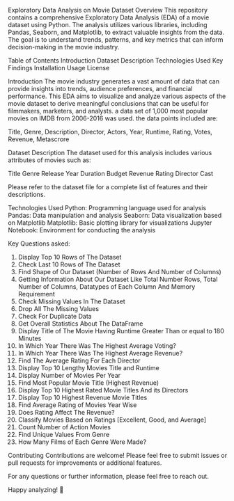 Exploratory Data Analysis on Movie Dataset
Overview
This repository contains a comprehensive Exploratory Data Analysis (EDA) of a movie dataset using Python. The analysis utilizes various libraries, including Pandas, Seaborn, and Matplotlib, to extract valuable insights from the data. The goal is to understand trends, patterns, and key metrics that can inform decision-making in the movie industry.

Table of Contents
Introduction
Dataset Description
Technologies Used
Key Findings
Installation
Usage
License


Introduction
The movie industry generates a vast amount of data that can provide insights into trends, audience preferences, and financial performance. This EDA aims to visualize and analyze various aspects of the movie dataset to derive meaningful conclusions that can be useful for filmmakers, marketers, and analysts.
a data set of 1,000 most popular movies on IMDB from 2006-2016 was used. the data points included are:

Title, Genre, Description, Director, Actors, Year, Runtime, Rating, Votes, Revenue, Metascrore


Dataset Description
The dataset used for this analysis includes various attributes of movies such as:

Title
Genre
Release Year
Duration
Budget
Revenue
Rating
Director
Cast

Please refer to the dataset file for a complete list of features and their descriptions.

Technologies Used
Python: Programming language used for analysis
Pandas: Data manipulation and analysis
Seaborn: Data visualization based on Matplotlib
Matplotlib: Basic plotting library for visualizations
Jupyter Notebook: Environment for conducting the analysis


Key Questions asked:

1. Display Top 10 Rows of The Dataset
2. Check Last 10 Rows of The Dataset
3. Find Shape of Our Dataset (Number of Rows And Number of Columns)
4. Getting Information About Our Dataset Like Total Number Rows, Total Number of Columns, Datatypes of Each Column And Memory Requirement
5. Check Missing Values In The Dataset
6. Drop All The  Missing Values
7. Check For Duplicate Data
8. Get Overall Statistics About The DataFrame
9. Display Title of The Movie Having Runtime Greater Than or equal to 180 Minutes
10. In Which Year There Was The Highest Average Voting?
11. In Which Year There Was The Highest Average Revenue?
12. Find The Average Rating For Each Director
13. Display Top 10 Lengthy Movies Title and Runtime
14. Display Number of Movies Per Year
15. Find Most Popular Movie Title (Highest Revenue)
16. Display Top 10 Highest Rated Movie Titles And its Directors
17. Display Top 10 Highest Revenue Movie Titles
18.  Find Average Rating of Movies Year Wise
19. Does Rating Affect The Revenue?
20. Classify Movies Based on Ratings [Excellent, Good, and Average]
21. Count Number of Action Movies
22. Find Unique Values From Genre 
23. How Many Films of Each Genre Were Made?


Contributing
Contributions are welcome! Please feel free to submit issues or pull requests for improvements or additional features.

For any questions or further information, please feel free to reach out.

Happy analyzing! 🍿
 
